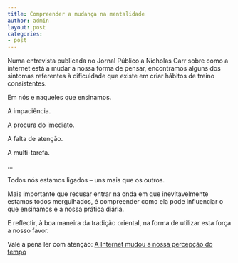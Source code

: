 ```yaml
---
title: Compreender a mudança na mentalidade
author: admin
layout: post
categories:
- post
---
```

Numa entrevista publicada no Jornal Público a Nicholas Carr sobre como a internet está a mudar a nossa forma de pensar, encontramos alguns dos sintomas referentes à dificuldade que existe em criar hábitos de treino consistentes.

Em nós e naqueles que ensinamos.

A impaciência.

A procura do imediato.

A falta de atenção.

A multi-tarefa.

&#8230;

Todos nós estamos ligados &#8211; uns mais que os outros.

Mais importante que recusar entrar na onda em que inevitavelmente estamos todos mergulhados, é compreender como ela pode influenciar o que ensinamos e a nossa prática diária.

E reflectir, à boa maneira da tradição oriental, na forma de utilizar esta força a nosso favor.

Vale a pena ler com atenção: <a href="http://www.publico.pt/tecnologia/noticia/a-internet-mudou-a-nossa-percepcao-do-tempo-1573458" target="_blank">A Internet mudou a nossa percepção do tempo</a>

